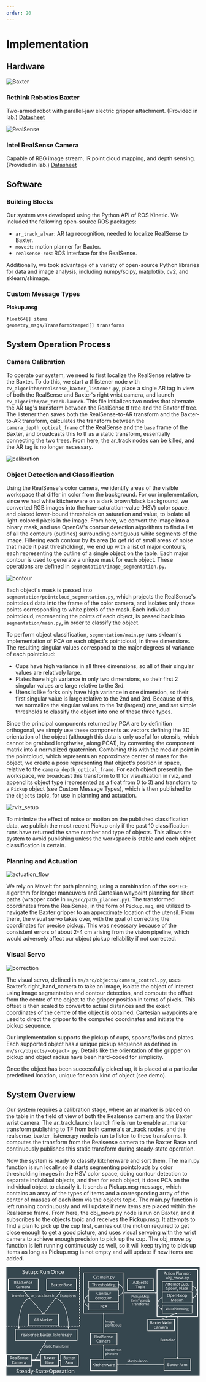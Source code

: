 ```yaml
---
order: 20
---
```


# Implementation

## Hardware
![Baxter](/assets/images/baxter.jpg)

### Rethink Robotics Baxter
Two-armed robot with parallel-jaw electric gripper attachment. (Provided in lab.)
[Datasheet](https://www.allied-automation.com/wp-content/uploads/2015/02/Baxter_datasheet_5.13.pdf)

![RealSense](/assets/images/realsense.jpg)
### Intel RealSense Camera
Capable of RBG image stream, IR point cloud mapping, and depth sensing. (Provided in lab.)
[Datasheet](https://www.intel.com/content/dam/support/us/en/documents/emerging-technologies/intel-realsense-technology/Intel-RealSense-D400-Series-Datasheet.pdf)

## Software
### Building Blocks
Our system was developed using the Python API of ROS Kinetic. We included the following open-source ROS packages: 
* `ar_track_alvar`: AR tag recognition, needed to localize RealSense to Baxter.
* `moveit`: motion planner for Baxter.
* `realsense-ros`: ROS interface for the RealSense.

Additionally, we took advantage of a variety of open-source Python libraries for data and image analysis, including numpy/scipy, matplotlib, cv2, and sklearn/skimage.

### Custom Message Types
**Pickup.msg**
```
float64[] items
geometry_msgs/TransformStamped[] transforms
```

## System Operation Process
### Camera Calibration
To operate our system, we need to first localize the RealSense relative to the Baxter. To do this, we start a tf listener node with `cv_algorithm/realsense_baxter_listener.py`, place a single AR tag in view of both the RealSense and Baxter's right wrist camera, and launch `cv_algorithm/ar_track.launch`. This file initializes two nodes that alternate the AR tag's transform between the RealSense tf tree and the Baxter tf tree. The listener then saves both the RealSense-to-AR transform and the Baxter-to-AR transform, calculates the transform between the `camera_depth_optical_frame` of the RealSense and the `base` frame of the Baxter, and broadcasts this to tf as a static transform, essentially connecting the two trees. From here, the ar_track nodes can be killed, and the AR tag is no longer necessary.

![calibration](/assets/charts/camera_calibration.PNG)

### Object Detection and Classification
Using the RealSense's color camera, we identify areas of the visible workspace that differ in color from the background. For our implementation, since we had white kitchenware on a dark brown/black background, we converted RGB images into the hue-saturation-value (HSV) color space, and placed lower-bound thresholds on saturation and value, to isolate all light-colored pixels in the image. From here, we convert the image into a binary mask, and use OpenCV's contour detection algorithms to find a list of all the contours (outlines) surrounding contiguous white segments of the image. Filtering each contour by its area (to get rid of small areas of noise that made it past thresholding), we end up with a list of major contours, each representing the outline of a single object on the table. Each major contour is used to generate a unique mask for each object. These operations are defined in `segmentation/image_segmentation.py`.

![contour](/assets/charts/contour_detection.PNG)

Each object's mask is passed into `segmentation/pointcloud_segmentation.py`, which projects the RealSense's pointcloud data into the frame of the color camera, and isolates only those points corresponding to white pixels of the mask. Each individual pointcloud, representing the points of each object, is passed back into `segmentation/main.py`, in order to classify the object.

To perform object classification, `segmentation/main.py` runs sklearn's implementation of PCA on each object's pointcloud, in three dimensions. The resulting singular values correspond to the major degrees of variance of each pointcloud:
* Cups have high variance in all three dimensions, so all of their singular values are relatively large.
* Plates have high variance in only two dimensions, so their first 2 singular values are large relative to the 3rd.
* Utensils like forks only have high variance in one dimension, so their first singular value is large relative to the 2nd and 3rd.
Because of this, we normalize the singular values to the 1st (largest) one, and set simple thresholds to classify the object into one of these three types.

Since the principal components returned by PCA are by definition orthogonal, we simply use these components as vectors defining the 3D orientation of the object (although this data is only useful for utensils, which cannot be grabbed lengthwise, along PCA1), by converting the component matrix into a normalized quaternion. Combining this with the median point in the pointcloud, which represents an approximate center of mass for the object, we create a pose representing that object's position in space, relative to the `camera_depth_optical_frame`. For each object present in the workspace, we broadcast this transform to tf for visualization in rviz, and append its object type (represented as a float from 0 to 3) and transform to a `Pickup` object (see Custom Message Types), which is then published to the `objects` topic, for use in planning and actuation.

![rviz_setup](/assets/charts/rviz_setup.PNG)

To minimize the effect of noise or motion on the published classification data, we publish the most recent Pickup only if the past 10 classification runs have returned the same number and type of objects. This allows the system to avoid publishing unless the workspace is stable and each object classification is certain.

### Planning and Actuation
![actuation_flow](/assets/charts/actuation_flow.png)

We rely on MoveIt for path planning, using a combination of the `BKPIECE` algorithm for longer maneuvers and Cartesian waypoint planning for short paths (wrapper code in `mv/src/path_planner.py`). The transformed coordinates from the RealSense, in the form of `Pickup.msg`, are utilized to navigate the Baxter gripper to an approximate location of the utensil. From there, the visual servo takes over, with the goal of correcting the coordinates for precise pickup. This was necessary because of the consistent errors of about 2-4 cm arising from the vision pipeline, which would adversely affect our object pickup reliability if not corrected.

### Visual Servo
![correction](/assets/wrist_vision/correction.png)

The visual servo, defined in `mv/src/objects/camera_control.py`, uses Baxter’s right_hand_camera to take an image, isolate the object of interest using image segmentation and contour detection, and compute the offset from the centre of the object to the gripper position in terms of pixels. This offset is then scaled to convert to actual distances and the exact coordinates of the centre of the object is obtained. Cartesian waypoints are used to direct the gripper to the computed coordinates and initiate the pickup sequence.


Our implementation supports the pickup of cups, spoons/forks and plates. Each supported object has a unique pickup sequence as defined in `mv/src/objects/<object>.py`. Details like the orientation of the gripper on pickup and object radius have been hard-coded for simplicity.

Once the object has been successfully picked up, it is placed at a particular predefined location, unique for each kind of object (see demo).

## System Overview

Our system requires a calibration stage, where an ar marker is placed on the table in the field of view of both the Realsense camera and the Baxter wrist camera. The ar_track.launch launch file is run to enable ar_marker transform publishing to TF from both camera's ar_track nodes, and the realsense_baxter_listener.py node is run to listen to these transforms. It computes the transform from the Realsense camera to the Baxter Base and continuously publishes this static transform during steady-state operation. 

Now the system is ready to classify kitchenware and sort them. The main.py function is run locally,so it starts segmenting pointclouds by color thresholding images in the HSV color space, doing contour detection to separate individual objects, and then for each object, it does PCA on the individual object to classify it. It sends a Pickup.msg message, which contains an array of the types of items and a corresponding array of the center of masses of each item via the objects topic. The main.py function is left running continuously and will update if new items are placed within the Realsense frame. From here, the obj_move.py node is run on Baxter, and it subscribes to the objects topic and receives the Pickup.msg. It attempts to find a plan to pick up the cup first, carries out the motion required to get close enough to get a good picture, and uses visual servoing with the wrist camera to achieve enough precision to pick up the cup. The obj_move.py function is left running continuously as well, so it will keep trying to pick up items as long as Pickup.msg is not empty and will update if new items are added.

![System Flow Chart](/docs/assets/images/high_level_schematic.jpg)
